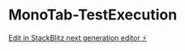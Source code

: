# MonoTab-TestExecution

[Edit in StackBlitz next generation editor ⚡️](https://stackblitz.com/~/github.com/adel312/MonoTab-TestExecution)